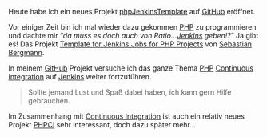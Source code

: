 Heute habe ich ein neues Projekt [phpJenkinsTemplate](https://github.com/feffi/phpJenkinsTemplate "phpJenkinsTemplate") auf [GitHub](https://github.com "GitHub") eröffnet.

Vor einiger Zeit bin ich mal wieder dazu gekommen [PHP](https://www.php.net "PHP Home") zu programmieren und dachte mir “*da muss es doch auch von Ratio…[Jenkins](http://jenkins-ci.org "Jenkins home") geben!?*” Ja gibt es! Das Projekt [Template for Jenkins Jobs for PHP Projects](http://jenkins-php.org "Template for Jenkins Jobs for PHP Projects") von [Sebastian Bergmann](http://sebastian-bergmann.de "Sebastian Bergmann").

In meinem [GitHub](https://github.com "GitHub") Projekt versuche ich das ganze Thema [PHP](https://www.php.net "PHP Home") [Continuous Integration](http://martinfowler.com/articles/continuousIntegration.html "Continuous Integration") auf [Jenkins](http://jenkins-ci.org "Jenkins home") weiter fortzuführen.

> Sollte jemand Lust und Spaß dabei haben, ich kann gern Hilfe gebrauchen.

Im Zusammenhang mit [Continuous Integration](http://martinfowler.com/articles/continuousIntegration.html "Continuous Integration") ist auch ein relativ neues Projekt [PHPCI](http://www.phptesting.org "PHPCI") sehr interessant, doch dazu später mehr…